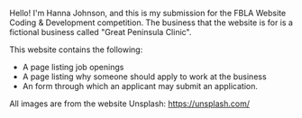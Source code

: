 Hello! I'm Hanna Johnson, and this is my submission for the FBLA Website Coding & Development competition. The business that the website is for is a fictional business called "Great Peninsula Clinic". 

This website contains the following: 
- A page listing job openings
- A page listing why someone should apply to work at the business
- An form through which an applicant may submit an application.

All images are from the website Unsplash: https://unsplash.com/
